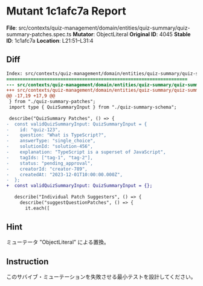 # Mutant 1c1afc7a Report

**File**: src/contexts/quiz-management/domain/entities/quiz-summary/quiz-summary-patches.spec.ts
**Mutator**: ObjectLiteral
**Original ID**: 4045
**Stable ID**: 1c1afc7a
**Location**: L21:51–L31:4

## Diff

```diff
Index: src/contexts/quiz-management/domain/entities/quiz-summary/quiz-summary-patches.spec.ts
===================================================================
--- src/contexts/quiz-management/domain/entities/quiz-summary/quiz-summary-patches.spec.ts	original
+++ src/contexts/quiz-management/domain/entities/quiz-summary/quiz-summary-patches.spec.ts	mutated #4045
@@ -17,19 +17,9 @@
 } from "./quiz-summary-patches";
 import type { QuizSummaryInput } from "./quiz-summary-schema";
 
 describe("QuizSummary Patches", () => {
-  const validQuizSummaryInput: QuizSummaryInput = {
-    id: "quiz-123",
-    question: "What is TypeScript?",
-    answerType: "single_choice",
-    solutionId: "solution-456",
-    explanation: "TypeScript is a superset of JavaScript",
-    tagIds: ["tag-1", "tag-2"],
-    status: "pending_approval",
-    creatorId: "creator-789",
-    createdAt: "2023-12-01T10:00:00.000Z",
-  };
+  const validQuizSummaryInput: QuizSummaryInput = {};
 
   describe("Individual Patch Suggesters", () => {
     describe("suggestQuestionPatches", () => {
       it.each([
```

## Hint

ミューテータ "ObjectLiteral" による置換。

## Instruction

このサバイブ・ミューテーションを失敗させる最小テストを設計してください。

